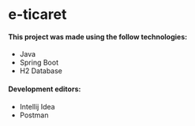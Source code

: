 # e-ticaret

#### This project was made using the follow technologies:
-  Java
-  Spring Boot
-  H2 Database

#### Development editors:
-  Intellij Idea
-  Postman
